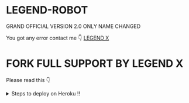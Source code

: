 # LEGEND-ROBOT
 GRAND OFFICIAL VERSION 2.0 ONLY NAME CHANGED

You got any error contact me 👇
[LEGEND X](https://t.me/legendx22)



# FORK FULL SUPPORT BY LEGEND X

Please read this 👇
<details>
  <summary>Steps to deploy on Heroku !! </summary>

```
 details, Deploy!
1st fork kro fir main.py me changes kro fir heroku se manually deploy krlo
Fir web ko off kro aur worker ko on kro fir agar koi error mile to
Reveal config vars me jaao port ko delete krdo aur wheebook ko bhi the. WAIT 2-3 aur bot start🥰
Deploy link 👇
```

# [DEPLOY HERE](https://dashboard.heroku.com/new?button-url=https%3A%2F%2Fgithub.com%2Flegendxop%2FLEGEND-ROBOT&template=https%3A%2F%2Fgithub.com%2Flegendxop%2FLEGEND-ROBOT)
